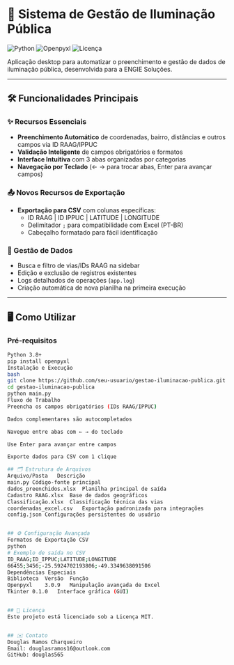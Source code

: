 # 🚀 Sistema de Gestão de Iluminação Pública

![Python](https://img.shields.io/badge/Python-3.8%2B-blue)
![Openpyxl](https://img.shields.io/badge/Openpyxl-3.0.9-green)
![Licença](https://img.shields.io/badge/Licença-MIT-orange)

Aplicação desktop para automatizar o preenchimento e gestão de dados de iluminação pública, desenvolvida para a ENGIE Soluções.

---

## 🛠️ Funcionalidades Principais

### ✨ Recursos Essenciais
- **Preenchimento Automático** de coordenadas, bairro, distâncias e outros campos via ID RAAG/IPPUC
- **Validação Inteligente** de campos obrigatórios e formatos
- **Interface Intuitiva** com 3 abas organizadas por categorias
- **Navegação por Teclado** (← → para trocar abas, Enter para avançar campos)

### 📤 Novos Recursos de Exportação
- **Exportação para CSV** com colunas específicas:
  - ID RAAG | ID IPPUC | LATITUDE | LONGITUDE
  - Delimitador `;` para compatibilidade com Excel (PT-BR)
  - Cabeçalho formatado para fácil identificação

### 🔄 Gestão de Dados
- Busca e filtro de vias/IDs RAAG na sidebar
- Edição e exclusão de registros existentes
- Logs detalhados de operações (`app.log`)
- Criação automática de nova planilha na primeira execução

---

## 🖥️ Como Utilizar

### Pré-requisitos
```bash
Python 3.8+
pip install openpyxl
Instalação e Execução
bash
git clone https://github.com/seu-usuario/gestao-iluminacao-publica.git
cd gestao-iluminacao-publica
python main.py
Fluxo de Trabalho
Preencha os campos obrigatórios (IDs RAAG/IPPUC)

Dados complementares são autocompletados

Navegue entre abas com ← → do teclado

Use Enter para avançar entre campos

Exporte dados para CSV com 1 clique

## 🗂️ Estrutura de Arquivos
Arquivo/Pasta	Descrição
main.py	Código-fonte principal
dados_preenchidos.xlsx	Planilha principal de saída
Cadastro RAAG.xlsx	Base de dados geográficos
Classificação.xlsx	Classificação técnica das vias
coordenadas_excel.csv	Exportação padronizada para integrações
config.json	Configurações persistentes do usuário


## ⚙️ Configuração Avançada
Formatos de Exportação CSV
python
# Exemplo de saída no CSV
ID_RAAG;ID_IPPUC;LATITUDE;LONGITUDE
66455;3456;-25.5924702193806;-49.3349638091506
Dependências Especiais
Biblioteca	Versão	Função
Openpyxl	3.0.9	Manipulação avançada de Excel
Tkinter	0.1.0	Interface gráfica (GUI)


## 📜 Licença
Este projeto está licenciado sob a Licença MIT.


## ✉️ Contato
Douglas Ramos Charqueiro
Email: douglasramos16@outlook.com
GitHub: douglas565
